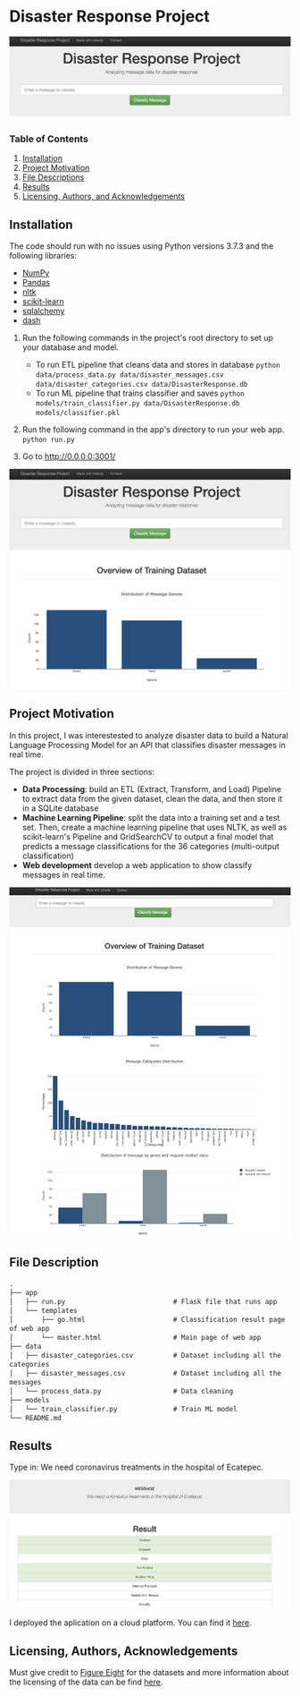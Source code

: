 # Disaster Response Project

![Dash](img/dash.png)


### Table of Contents

1. [Installation](#installation)
2. [Project Motivation](#motivation)
3. [File Descriptions](#files)
4. [Results](#results)
5. [Licensing, Authors, and Acknowledgements](#licensing)


## Installation <a name="installation"></a>
 
The code should run with no issues using Python versions 3.7.3 and the following libraries:
* [NumPy](http://www.numpy.org/)
* [Pandas](http://pandas.pydata.org)
* [nltk](https://www.nltk.org/)
* [scikit-learn](http://scikit-learn.org/stable/)
* [sqlalchemy](https://www.sqlalchemy.org/)
* [dash](https://plot.ly/dash/)



1. Run the following commands in the project's root directory to set up your database and model.

    - To run ETL pipeline that cleans data and stores in database
        `python data/process_data.py data/disaster_messages.csv data/disaster_categories.csv data/DisasterResponse.db`
    - To run ML pipeline that trains classifier and saves
        `python models/train_classifier.py data/DisasterResponse.db models/classifier.pkl`

2. Run the following command in the app's directory to run your web app.
    `python run.py`

3. Go to http://0.0.0.0:3001/

![dash_aplication](img/dash_aplication.png)



## Project Motivation<a name="motivation"></a>


In this project, I was interestested to analyze disaster data to build a Natural Language Processing Model for an API that classifies disaster messages in real time.

The project is divided in three sections:

* **Data Processing**: build an ETL (Extract, Transform, and Load) Pipeline to extract data from the given dataset, clean the data, and then store it in a SQLite database
* **Machine Learning Pipeline**: split the data into a training set and a test set. Then, create a machine learning pipeline that uses NLTK, as well as scikit-learn's Pipeline and GridSearchCV to output a final model that predicts a message classifications for the 36 categories (multi-output classification)
* **Web development** develop a web application to show classify messages in real time.


![App](img/graphs.png)


## File Description

    .
    ├── app     
    │   ├── run.py                           # Flask file that runs app
    │   └── templates   
    │       ├── go.html                      # Classification result page of web app
    │       └── master.html                  # Main page of web app    
    ├── data                   
    │   ├── disaster_categories.csv          # Dataset including all the categories  
    │   ├── disaster_messages.csv            # Dataset including all the messages
    │   └── process_data.py                  # Data cleaning
    ├── models
    │   └── train_classifier.py              # Train ML model           
    └── README.md



## Results<a name="results"></a>

Type in: We need coronavirus treatments in the hospital of Ecatepec.

![Clasification](img/results.png)


I deployed the aplication on a cloud platform. You can find it [here](https://dsp-disaster-response-app.herokuapp.com/).  



## Licensing, Authors, Acknowledgements<a name="licensing"></a>

Must give credit to [Figure Eight](https://www.figure-eight.com/) for the datasets and more information about the licensing of the data can be find [here](https://www.figure-eight.com/datasets/).


